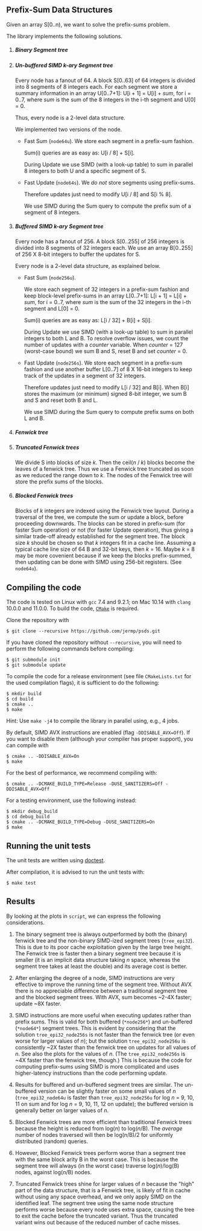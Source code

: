 Prefix-Sum Data Structures
------

Given an array S[0..n), we want to solve
the prefix-sums problem.

The library implements the following solutions.

1. ##### Binary Segment tree

2. ##### Un-buffered SIMD *k*-ary Segment tree

	Every node has a fanout of 64.
	A block S[0..63] of 64 integers is divided into 8
	segments
	of 8 integers each. For each segment we store
	a summary information in an array U[0..7+1]:
	U[i + 1] = U[i] + *sum*,
	for i = 0..7, where *sum* is the sum of the 8
	integers in the i-th segment and U[0] = 0.

	Thus, every node is a 2-level data structure.

	We implemented two versions of the node.

	- Fast Sum (`node64u`).
	  We store each segment in a prefix-sum
	  fashion.

	  Sum(i) queries are as easy as:
	  U[i / 8] + S[i].

	  During Update we use SIMD
	  (with a look-up table)
	  to sum in parallel 8 integers to both U and
	  a specific segment of S.

	- Fast Update (`node64s`).
	  We *do not* store segments using
	  prefix-sums.

	  Therefore updates just need to modify U[i / 8] and
	  S[i % 8].

	  We use SIMD during the Sum query to
	  compute the prefix sum of a segment of 8 integers.

3. ##### Buffered SIMD *k*-ary Segment tree

	Every node has a fanout of 256.
	A block S[0..255] of 256 integers is divided into 8
	segments
	of 32 integers each. We use an array B[0..255]
	of 256 X 8-bit integers to buffer the updates
	for S.

	Every node is a 2-level data structure, as explained
	below.

	- Fast Sum (`node256u`).

	  We store each segment of 32 integers in a
	  prefix-sum fashion and keep block-level
	  prefix-sums in an array L[0..7+1]:
	  L[i + 1] = L[i] + *sum*,
	  for i = 0..7, where *sum* is the sum of the 32
	  integers in the i-th segment and L[0] = 0.

	  Sum(i) queries are as easy as:
	  L[i / 32] + B[i] + S[i].

	  During Update we use SIMD
	  (with a look-up table)
	  to sum in parallel integers to both L and B.
	  To resolve overflow issues, we count
	  the number of updates with a *counter* variable.
	  When *counter* = 127 (worst-case bound)
	  we sum B and S, reset B and set *counter* = 0.

	- Fast Update (`node256s`).
	  We store each segment in a prefix-sum
	  fashion and use another buffer L[0..7] of
	  8 X 16-bit integers to keep track of the
	  updates in a segment of 32 integers.

	  Therefore updates just need to modify L[i / 32] and
	  B[i]. When B[i] stores the maximum (or minimum)
	  signed 8-bit integer, we sum B and S and reset both
	  B and L.

	  We use SIMD during the Sum query to
	  compute prefix sums on both L and B.

4. ##### Fenwick tree

5. ##### Truncated Fenwick trees

	We divide S into blocks of size *k*. Then the ceil(*n* / *k*) blocks become the leaves of a fenwick tree. Thus we use a Fenwick tree truncated as soon as we reduced the range down to *k*. The nodes of the Fenwick tree will store the prefix sums of the blocks.

6. ##### Blocked Fenwick trees

	Blocks of *k* integers are
   indexed using the Fenwick tree layout.
   During a traversal of the tree, we compute the sum
   or update a block, before proceeding downwards.
   The blocks
   can be stored in prefix-sum (for faster Sum operation)
   or not (for faster Update operation), thus giving
   a similar trade-off already established for the segment
   tree.
   The block size *k* should be chosen so that
   *k* integers fit in a cache line.
   Assuming a typical cache line size of 64 B and 32-bit
   keys, then *k* = 16.
   Maybe *k* = 8 may be more covenient because
   if we keep the blocks prefix-summed, then
   updating can be done with SIMD using 256-bit registers.
   (See `node64u`).

Compiling the code <a name="compiling"></a>
------------------

The code is tested on Linux with `gcc` 7.4 and 9.2.1; on Mac 10.14 with `clang` 10.0.0 and 11.0.0.
To build the code, [`CMake`](https://cmake.org/) is required.

Clone the repository with

	$ git clone --recursive https://github.com/jermp/psds.git

If you have cloned the repository without `--recursive`, you will need to perform the following commands before
compiling:

    $ git submodule init
    $ git submodule update

To compile the code for a release environment (see file `CMakeLists.txt` for the used compilation flags), it is sufficient to do the following:

    $ mkdir build
    $ cd build
    $ cmake ..
    $ make

Hint: Use `make -j4` to compile the library in parallel using, e.g., 4 jobs.

By default, SIMD AVX instructions are enabled (flag `-DDISABLE_AVX=Off`). If you want to
disable them (although your compiler has proper support), you can compile with

	$ cmake .. -DDISABLE_AVX=On
	$ make


For the best of performance, we recommend compiling with:

	$ cmake .. -DCMAKE_BUILD_TYPE=Release -DUSE_SANITIZERS=Off -DDISABLE_AVX=Off

For a testing environment, use the following instead:

    $ mkdir debug_build
    $ cd debug_build
    $ cmake .. -DCMAKE_BUILD_TYPE=Debug -DUSE_SANITIZERS=On
    $ make

Running the unit tests <a name="testing"></a>
-----------

The unit tests are written using [doctest](https://github.com/onqtam/doctest).

After compilation, it is advised
to run the unit tests with:

	$ make test

Results
------

By looking at the plots in `script`, we can express the following considerations.

1. The binary segment tree is always outperformed by both the (binary) fenwick tree
   and the non-binary SIMD-ized segment trees (`tree_epi32`).
   This is due to its poor cache exploitation given by the large tree height. The Fenwick tree is faster then a binary segment tree because
   it is smaller (it is an implicit data structure taking *n* space, whereas the segment tree takes at least the double) and its average
   cost is better.

2. After enlarging the degree of a node, SIMD instructions are very effective to improve the running time of the segment tree. Without AVX there is no appreciable difference between a traditional segment tree and the blocked segment trees.
With AVX, sum becomes ~2-4X faster; update ~8X faster.

3. SIMD instructions are more useful when executing updates rather than prefix sums.
   This is valid for both buffered (`*node256*`) and un-buffered (`*node64*`) segment trees.
   This is evident by considering that the solution `tree_epi32_node256s` is not faster than the fenwick tree
   (or even worse for larger values of *n*);
   but the solution `tree_epi32_node256u` is consistently ~2X faster than the fenwick
   tree on updates for all values of *n*. See also the plots for the values of *n*.
   (The `tree_epi32_node256s` is ~4X faster than the
   fenwick tree, though.)
   This is because the code for computing prefix-sums using SIMD is more complicated
   and uses higher-latency instructions than the code performing update.

4. Results for buffered and un-buffered segment trees are similar. The un-buffered
   version can be slightly faster on some small values of *n* (`tree_epi32_node64u` is faster
   than `tree_epi32_node256u` for log *n* = 9, 10, 11 on sum and
   for log *n* = 9, 10, 11, 12 on update);
   the buffered version is generally better on larger values of *n*.

5. Blocked Fenwick trees are more efficient than traditional Fenwick trees because the height is reduced from log(*n*) to log(*n*/B).
The *average* number of nodes traversed will then be log(*n*/B)/2 for
uniformly distributed (random) queries.

6. However, Blocked Fenwick trees perform worse than a segment tree with the same block arity B in the worst case. This is because the segment tree will always (in the worst case) traverse log(*n*)/log(B) nodes,
against log(*n*/B) nodes.

7. Truncated Fenwick trees shine for larger values of *n* because the "high" part of the data structure, that is a Fenwick tree, is likely of fit in cache without using any space overhead, and we only apply SIMD on the identified leaf. The segment tree using the same node structure performs worse because every node uses extra space, causing the tree to exit the cache before the truncated variant. Thus the truncated variant wins out because of the reduced number of cache misses.
